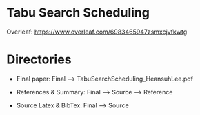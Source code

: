 # Tabu Search Scheduling

Overleaf: https://www.overleaf.com/6983465947zsmxcjvfkwtg

# Directories
- Final paper: Final --> TabuSearchScheduling_HeansuhLee.pdf

- References & Summary: Final --> Source --> Reference

- Source Latex & BibTex: Final --> Source
